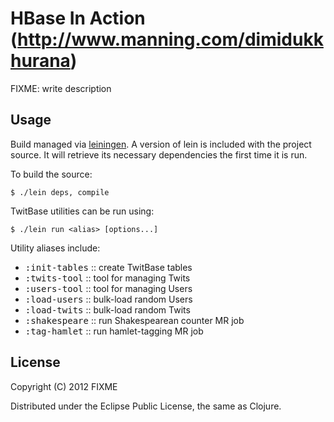 # HBase In Action (http://www.manning.com/dimidukkhurana)

FIXME: write description

## Usage

Build managed via [leiningen][1]. A version of lein is included with
the project source. It will retrieve its necessary dependencies the
first time it is run.

To build the source:

    $ ./lein deps, compile

[1]: https://github.com/technomancy/leiningen/tree/1.7.0

TwitBase utilities can be run using:

    $ ./lein run <alias> [options...]

Utility aliases include:

 - <tt>:init-tables</tt> :: create TwitBase tables
 - <tt>:twits-tool</tt>  :: tool for managing Twits
 - <tt>:users-tool</tt>  :: tool for managing Users
 - <tt>:load-users</tt>  :: bulk-load random Users
 - <tt>:load-twits</tt>  :: bulk-load random Twits
 - <tt>:shakespeare</tt> :: run Shakespearean counter MR job
 - <tt>:tag-hamlet</tt>  :: run hamlet-tagging MR job

## License

Copyright (C) 2012 FIXME

Distributed under the Eclipse Public License, the same as Clojure.
